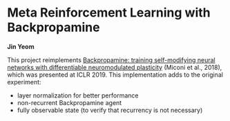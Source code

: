 # Meta Reinforcement Learning with Backpropamine
**Jin Yeom**  

This project reimplements [Backpropamine: training self-modifying neural networks with differentiable neuromodulated plasticity](https://openreview.net/forum?id=r1lrAiA5Ym) (Miconi et al., 2018), which was presented at ICLR 2019. This implementation adds to the original experiment:
- layer normalization for better performance
- non-recurrent Backpropamine agent
- fully observable state (to verify that recurrency is not necessary)

